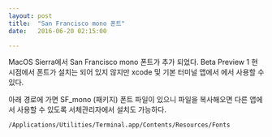 ```yaml
---
layout: post
title:  "San Francisco mono 폰트"
date:   2016-06-20 02:15:00

---
```



MacOS Sierra에서 San Francisco mono 폰트가 추가 되었다. Beta Preview 1 현 시점에서 폰트가 설치는 되어 있지 않지만 xcode 및 기본 터미널 앱에서 에서 사용할 수 있다.

아래 경로에 가면 SF_mono (패키지) 폰트 파일이 있으니 파일을 복사해오면 다른 앱에서 사용할 수 있도록 서체관리자에서 설치도 가능하다.

    /Applications/Utilities/Terminal.app/Contents/Resources/Fonts
    
